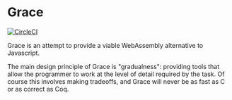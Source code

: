 # Grace
[![CircleCI](https://dl.circleci.com/status-badge/img/gh/vluzko/Grace/tree/master.svg?style=shield)](https://dl.circleci.com/status-badge/redirect/gh/vluzko/Grace/tree/master)

Grace is an attempt to provide a viable WebAssembly alternative to Javascript.

The main design principle of Grace is "gradualness": providing tools that allow the programmer to work at the level of detail required by the task. Of course this involves making tradeoffs, and Grace will never be as fast as C or as correct as Coq.
